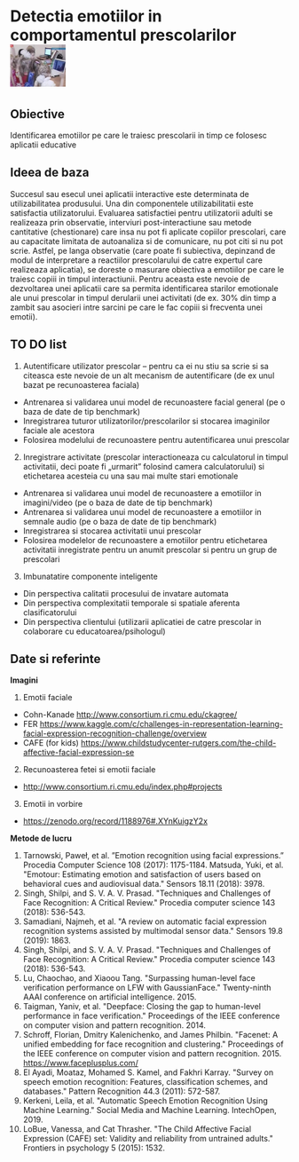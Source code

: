 # Detectia emotiilor in comportamentul prescolarilor  	 <img src="emotionsSmall.png" alt="A cool kid"/>

## Obiective
Identificarea emotiilor pe care le traiesc prescolarii in timp ce folosesc aplicatii educative 


## Ideea de baza
Succesul sau esecul unei aplicatii interactive este determinata de utilizabilitatea produsului. Una din componentele utilizabilitatii este satisfactia utilizatorului. Evaluarea satisfactiei pentru utilizatorii adulti se realizeaza prin observatie, interviuri post-interactiune sau metode cantitative (chestionare) care insa nu pot fi aplicate copiilor prescolari, care au capacitate limitata de autoanaliza si  de comunicare, nu pot citi si nu pot scrie.  Astfel, pe langa observatie (care poate fi subiectiva, depinzand de modul de interpretare a reactiilor prescolarului de catre expertul care realizeaza aplicatia), se doreste o masurare obiectiva a emotiilor pe care le traiesc copiii in timpul interactiunii. Pentru aceasta este nevoie de dezvoltarea unei aplicatii care sa permita identificarea starilor emotionale ale unui prescolar in timpul derularii unei activitati (de ex. 30% din timp a zambit sau asocieri intre sarcini pe care le fac copiii si frecventa unei emotii).


## TO DO list
1. Autentificare utilizator prescolar – pentru ca ei nu stiu sa scrie si sa citeasca este nevoie de un alt mecanism de autentificare (de ex unul bazat pe recunoasterea faciala)
- Antrenarea si validarea unui model de recunoastere facial general (pe o baza de date de tip benchmark)
- Inregistrarea tuturor utilizatorilor/prescolarilor si stocarea imaginilor faciale ale acestora
- Folosirea modelului de recunoastere pentru autentificarea unui prescolar 
2. Inregistrare activitate (prescolar interactioneaza cu calculatorul in timpul activitatii, deci poate fi „urmarit” folosind camera calculatorului) si etichetarea acesteia cu una sau mai multe stari emotionale
- Antrenarea si validarea unui model de recunoastere a emotiilor in imagini/video (pe o baza de date de tip benchmark)
- Antrenarea si validarea unui model de recunoastere a emotiilor in semnale audio (pe o baza de date de tip benchmark)
- Inregistrarea si stocarea activitatii unui prescolar
- Folosirea modelelor de recunoastere a emotiilor pentru etichetarea activitatii inregistrate pentru un anumit prescolar si pentru un grup de prescolari
3. Imbunatatire componente inteligente
- Din perspectiva calitatii procesului de invatare automata
- Din perspectiva complexitatii temporale si spatiale aferenta clasificatorului
- Din perspectiva clientului (utilizarii aplicatiei de catre prescolar in colaborare cu educatoarea/psihologul)

## Date si referinte
**Imagini**
1. Emotii faciale 
- Cohn-Kanade http://www.consortium.ri.cmu.edu/ckagree/
- FER https://www.kaggle.com/c/challenges-in-representation-learning-facial-expression-recognition-challenge/overview
- CAFE (for kids) https://www.childstudycenter-rutgers.com/the-child-affective-facial-expression-se
2. Recunoasterea fetei si emotii faciale 
- http://www.consortium.ri.cmu.edu/index.php#projects
3. Emotii in vorbire
- https://zenodo.org/record/1188976#.XYnKuigzY2x

**Metode de lucru**
1. Tarnowski, Paweł, et al. ”Emotion recognition using facial expressions.” Procedia Computer Science 108 (2017): 1175-1184.
Matsuda, Yuki, et al. "Emotour: Estimating emotion and satisfaction of users based on behavioral cues and audiovisual data." Sensors 18.11 (2018): 3978.
2. Singh, Shilpi, and S. V. A. V. Prasad. "Techniques and Challenges of Face Recognition: A Critical Review." Procedia computer science 143 (2018): 536-543.
3. Samadiani, Najmeh, et al. "A review on automatic facial expression recognition systems assisted by multimodal sensor data." Sensors 19.8 (2019): 1863.
4. Singh, Shilpi, and S. V. A. V. Prasad. "Techniques and Challenges of Face Recognition: A Critical Review." Procedia computer science 143 (2018): 536-543.
5. Lu, Chaochao, and Xiaoou Tang. "Surpassing human-level face verification performance on LFW with GaussianFace." Twenty-ninth AAAI conference on artificial intelligence. 2015.
6. Taigman, Yaniv, et al. "Deepface: Closing the gap to human-level performance in face verification." Proceedings of the IEEE conference on computer vision and pattern recognition. 2014.
7. Schroff, Florian, Dmitry Kalenichenko, and James Philbin. "Facenet: A unified embedding for face recognition and clustering." Proceedings of the IEEE conference on computer vision and pattern recognition. 2015.
https://www.faceplusplus.com/
8. El Ayadi, Moataz, Mohamed S. Kamel, and Fakhri Karray. "Survey on speech emotion recognition: Features, classification schemes, and databases." Pattern Recognition 44.3 (2011): 572-587.
9. Kerkeni, Leila, et al. "Automatic Speech Emotion Recognition Using Machine Learning." Social Media and Machine Learning. IntechOpen, 2019.
10. LoBue, Vanessa, and Cat Thrasher. "The Child Affective Facial Expression (CAFE) set: Validity and reliability from untrained adults." Frontiers in psychology 5 (2015): 1532.
